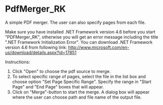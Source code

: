 # PdfMerger_RK
A simple PDF merger. The user can also specify pages from each file.

Make sure you have installed .NET Framework version 4.6 before you start "PDFMerger_RK", 
otherwise you will get an error message including the title ".NET Framework Initialization Error".
You can download .NET Framework version 4.6 from following link:
http://www.microsoft.com/en-us/download/details.aspx?id=17851

Instructions:

1. Click "Open" to choose the pdf source to merge.
2. To select specific range of pages, select the file in the list box and choose option "Set Page Specific Range".
   Specify the range in "Start Page" and "End Page" boxes that will appear.
3. Click on "Merge"-button to start the merge. A dialog box will appear where the user can choose path and file name
   of the output file. 
